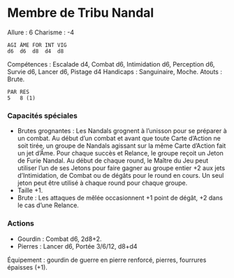 # Membre de Tribu Nandal

Allure : 6
Charisme : -4

	AGI	ÂME	FOR	INT	VIG
	d6	d6	d8	d4	d8

Compétences : Escalade d4, Combat d6, Intimidation d6, Perception d6, Survie d6, Lancer d6, Pistage d4
Handicaps : Sanguinaire, Moche.
Atouts : Brute.

	PAR	RES
	5	8 (1)

### Capacités spéciales
- Brutes grognantes : Les Nandals grognent à l’unisson pour se préparer à un combat. Au début d’un combat et avant que toute Carte d’Action ne soit tirée, un groupe de Nandals agissant sur la même Carte d’Action fait un jet d’Âme. Pour chaque succès et Relance, le groupe reçoit un Jeton de Furie Nandal. Au début de chaque round, le Maître du Jeu peut utiliser l’un de ses Jetons pour faire gagner au groupe entier +2 aux jets d’Intimidation, de Combat ou de dégâts pour le round en cours. Un seul jeton peut être utilisé à chaque round pour chaque groupe.
- Taille +1.
- Brute : Les attaques de mêlée occasionnent +1 point de dégât, +2 dans le cas d’une Relance.

### Actions
- Gourdin : Combat d6, 2d8+2.
- Pierres : Lancer d6, Portée 3/6/12, d8+d4

Équipement : gourdin de guerre en pierre renforcé, pierres, fourrures épaisses (+1).
